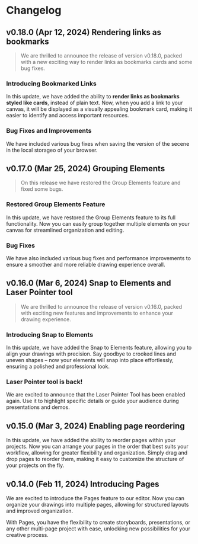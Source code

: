 # Changelog

## v0.18.0 (Apr 12, 2024) Rendering links as bookmarks

> We are thrilled to announce the release of version v0.18.0, packed with a new exciting way to render links as bookmarks cards and some bug fixes.

### Introducing Bookmarked Links

In this update, we have added the ability to **render links as bookmarks styled like cards**, instead of plain text. Now, when you add a link to your canvas, it will be displayed as a visually appealing bookmark card, making it easier to identify and access important resources.

### Bug Fixes and Improvements

We have included various bug fixes when saving the version of the secene in the local storageo of your browser.


## v0.17.0 (Mar 25, 2024) Grouping Elements

> On this release we have restored the Group Elements feature and fixed some bugs.

### Restored Group Elements Feature

In this update, we have restored the Group Elements feature to its full functionality. Now you can easily group together multiple elements on your canvas for streamlined organization and editing.

### Bug Fixes

We have also included various bug fixes and performance improvements to ensure a smoother and more reliable drawing experience overall.


## v0.16.0 (Mar 6, 2024) Snap to Elements and Laser Pointer tool

> We are thrilled to announce the release of version v0.16.0, packed with exciting new features and improvements to enhance your drawing experience.

### Introducing Snap to Elements

In this update, we have added the Snap to Elements feature, allowing you to align your drawings with precision. Say goodbye to crooked lines and uneven shapes – now your elements will snap into place effortlessly, ensuring a polished and professional look.

### Laser Pointer tool is back!

We are excited to announce that the Laser Pointer Tool has been enabled again. Use it to highlight specific details or guide your audience during presentations and demos.


## v0.15.0 (Mar 3, 2024) Enabling page reordering

In this update, we have added the ability to reorder pages within your projects. Now you can arrange your pages in the order that best suits your workflow, allowing for greater flexibility and organization. Simply drag and drop pages to reorder them, making it easy to customize the structure of your projects on the fly.


## v0.14.0 (Feb 11, 2024) Introducing Pages

We are excited to introduce the Pages feature to our editor. Now you can organize your drawings into multiple pages, allowing for structured layouts and improved organization.

With Pages, you have the flexibility to create storyboards, presentations, or any other multi-page project with ease, unlocking new possibilities for your creative process.
